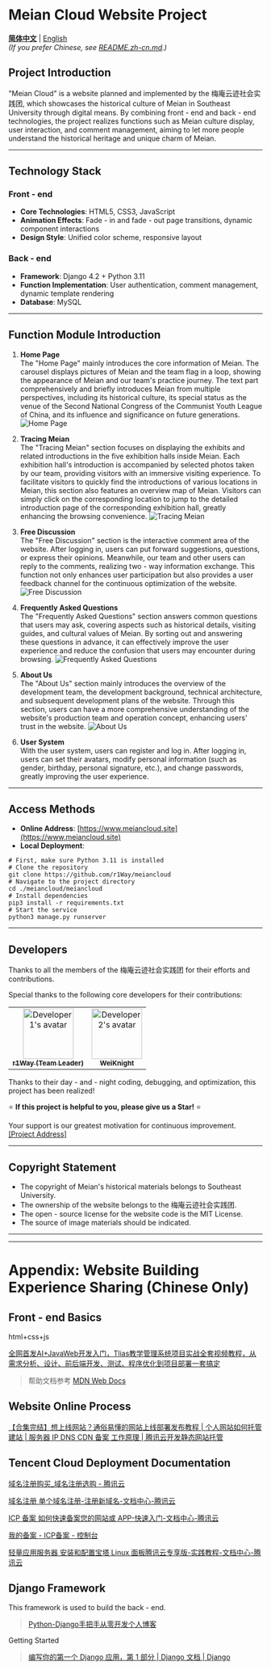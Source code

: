 # Meian Cloud Website Project
[**简体中文**](README.zh-cn.md) | [English](#)   
*(If you prefer Chinese, see [README.zh-cn.md](README.zh-CN.md).)*
## Project Introduction
"Meian Cloud" is a website planned and implemented by the 梅庵云迹社会实践团, which showcases the historical culture of Meian in Southeast University through digital means. By combining front - end and back - end technologies, the project realizes functions such as Meian culture display, user interaction, and comment management, aiming to let more people understand the historical heritage and unique charm of Meian.

---

## Technology Stack
### Front - end
- **Core Technologies**: HTML5, CSS3, JavaScript
- **Animation Effects**: Fade - in and fade - out page transitions, dynamic component interactions
- **Design Style**: Unified color scheme, responsive layout

### Back - end
- **Framework**: Django 4.2 + Python 3.11
- **Function Implementation**: User authentication, comment management, dynamic template rendering
- **Database**: MySQL

---

## Function Module Introduction
1. **Home Page**  
The "Home Page" mainly introduces the core information of Meian. The carousel displays pictures of Meian and the team flag in a loop, showing the appearance of Meian and our team's practice journey. The text part comprehensively and briefly introduces Meian from multiple perspectives, including its historical culture, its special status as the venue of the Second National Congress of the Communist Youth League of China, and its influence and significance on future generations.
![Home Page](figs/main.png)

2. **Tracing Meian**  
The "Tracing Meian" section focuses on displaying the exhibits and related introductions in the five exhibition halls inside Meian. Each exhibition hall's introduction is accompanied by selected photos taken by our team, providing visitors with an immersive visiting experience. To facilitate visitors to quickly find the introductions of various locations in Meian, this section also features an overview map of Meian. Visitors can simply click on the corresponding location to jump to the detailed introduction page of the corresponding exhibition hall, greatly enhancing the browsing convenience.
![Tracing Meian](figs/xjma.png)

3. **Free Discussion**  
The "Free Discussion" section is the interactive comment area of the website. After logging in, users can put forward suggestions, questions, or express their opinions. Meanwhile, our team and other users can reply to the comments, realizing two - way information exchange. This function not only enhances user participation but also provides a user feedback channel for the continuous optimization of the website.
![Free Discussion](figs/csyy.png)

4. **Frequently Asked Questions**  
The "Frequently Asked Questions" section answers common questions that users may ask, covering aspects such as historical details, visiting guides, and cultural values of Meian. By sorting out and answering these questions in advance, it can effectively improve the user experience and reduce the confusion that users may encounter during browsing.
![Frequently Asked Questions](figs/cjwt.png)

5. **About Us**  
The "About Us" section mainly introduces the overview of the development team, the development background, technical architecture, and subsequent development plans of the website. Through this section, users can have a more comprehensive understanding of the website's production team and operation concept, enhancing users' trust in the website.
![About Us](figs/about.png)

6. **User System**  
With the user system, users can register and log in. After logging in, users can set their avatars, modify personal information (such as gender, birthday, personal signature, etc.), and change passwords, greatly improving the user experience.

---

## Access Methods
- **Online Address**: [https://www.meiancloud.site](https://www.meiancloud.site)
- **Local Deployment**:
```shell
# First, make sure Python 3.11 is installed
# Clone the repository
git clone https://github.com/r1Way/meiancloud
# Navigate to the project directory
cd ./meiancloud/meiancloud
# Install dependencies
pip3 install -r requirements.txt
# Start the service
python3 manage.py runserver
```
---

## Developers
Thanks to all the members of the 梅庵云迹社会实践团 for their efforts and contributions.

Special thanks to the following core developers for their contributions:

<table>
  <tr>
    <td align="center">
      <a href="https://github.com/r1Way">
        <img src="https://avatars.githubusercontent.com/r1Way" width="100px;" alt="Developer 1's avatar"/>
        <br />
        <sub><b>r1Way (Team Leader)</b></sub>
      </a>
    </td>
    <td align="center">
      <a href="https://github.com/WeiKnight0">
        <img src="https://avatars.githubusercontent.com/weiknight0" width="100px;" alt="Developer 2's avatar"/>
        <br />
        <sub><b>WeiKnight</b></sub>
      </a>
    </td>
  </tr>
</table>

Thanks to their day - and - night coding, debugging, and optimization, this project has been realized!

⭐ **If this project is helpful to you, please give us a Star!** ⭐

Your support is our greatest motivation for continuous improvement. [[Project Address]](https://github.com/r1Way/meiancloud)


---

## Copyright Statement
- The copyright of Meian's historical materials belongs to Southeast University.
- The ownership of the website belongs to the 梅庵云迹社会实践团.
- The open - source license for the website code is the MIT License.
- The source of image materials should be indicated.

---
---
# Appendix: Website Building Experience Sharing (Chinese Only)
<!-- 
# Meian Cloud Website

[Website link www.meiancloud.site](https://meiancloud.site/)

## Project Address

[r1Way/meian_web: meiancloud](https://github.com/r1Way/meian_web) -->

## Front - end Basics

html+css+js

[全网首发AI+JavaWeb开发入门，Tlias教学管理系统项目实战全套视频教程，从需求分析、设计、前后端开发、测试、程序优化到项目部署一套搞定](https://www.bilibili.com/video/BV1yGydYEE3H?vd_source=ec4e4974e1b56ed330afdb6c6ead1501)

> 帮助文档参考 [MDN Web Docs](https://developer.mozilla.org/zh-CN/)  

## Website Online Process

[【合集完结】想上线网站？通俗易懂的网站上线部署发布教程 | 个人网站如何托管建站 | 服务器 IP DNS CDN 备案 工作原理 | 腾讯云开发静态网站托管](https://www.bilibili.com/video/BV18a4y1Y7e9?p=6&vd_source=ec4e4974e1b56ed330afdb6c6ead1501)

## Tencent Cloud Deployment Documentation

[域名注册购买_域名注册选购 - 腾讯云](https://buy.cloud.tencent.com/domain)

[域名注册 单个域名注册-注册新域名-文档中心-腾讯云](https://cloud.tencent.com/document/product/242/9595)

[ICP 备案 如何快速备案您的网站或 APP-快速入门-文档中心-腾讯云](https://cloud.tencent.com/document/product/243/39038)

[我的备案 - ICP备案 - 控制台](https://console.cloud.tencent.com/beian/manage/material)

[轻量应用服务器 安装和配置宝塔 Linux 面板腾讯云专享版-实践教程-文档中心-腾讯云](https://cloud.tencent.com/document/product/1207/54078)

## Django Framework

This framework is used to build the back - end.

>  [Python-Django手把手从零开发个人博客](https://www.bilibili.com/video/BV1iU4y1A7MH?vd_source=ec4e4974e1b56ed330afdb6c6ead1501)

Getting Started

>  [编写你的第一个 Django 应用，第 1 部分 | Django 文档 | Django](https://docs.djangoproject.com/zh-hans/5.1/intro/tutorial01/)